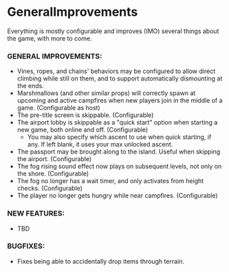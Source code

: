 # GeneralImprovements

Everything is mostly configurable and improves (IMO) several things about the game, with more to come.

### GENERAL IMPROVEMENTS:
* Vines, ropes, and chains' behaviors may be configured to allow direct climbing while still on them, and to support automatically dismounting at the ends.
* Marshmallows (and other similar props) will correctly spawn at upcoming and active campfires when new players join in the middle of a game. (Configurable as host)
* The pre-title screen is skippable. (Configurable)
* The airport lobby is skippable as a "quick start" option when starting a new game, both online and off. (Configurable)
	* You may also specify which ascent to use when quick starting, if any. If left blank, it uses your max unlocked ascent.
* The passport may be brought along to the island. Useful when skipping the airport. (Configurable)
* The fog rising sound effect now plays on subsequent levels, not only on the shore. (Configurable)
* The fog no longer has a wait timer, and only activates from height checks. (Configurable)
* The player no longer gets hungry while near campfires. (Configurable)

### NEW FEATURES:
* TBD

### BUGFIXES:
* Fixes being able to accidentally drop items through terrain.